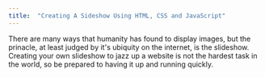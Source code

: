 ```yaml
---
title:  "Creating A Sideshow Using HTML, CSS and JavaScript"
---
```


<p class="article_para"> 
There are many ways that humanity has found to display images, but the prinacle, at least judged by it's ubiquity on the internet, is the slideshow.  Creating your own slideshow to jazz up a website is not the hardest task in the world, so be prepared to having it up and running quickly.</p>

<p>